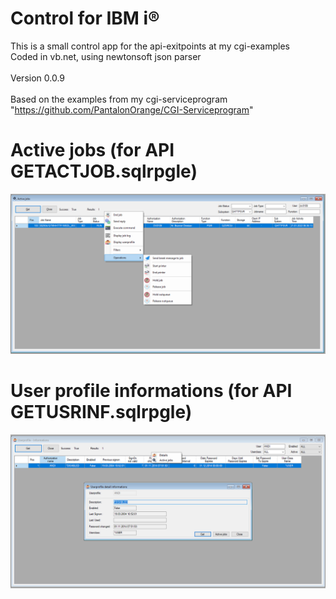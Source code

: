 # Control for IBM i®

This is a small control app for the api-exitpoints at my cgi-examples<br>
Coded in vb.net, using newtonsoft json parser<br><br>
Version 0.0.9<br><br>
Based on the examples from my cgi-serviceprogram "https://github.com/PantalonOrange/CGI-Serviceprogram"

# Active jobs (for API GETACTJOB.sqlrpgle)
![activejobs](https://github.com/PantalonOrange/Control-for-IBM-i/blob/main/actjob.PNG)


# User profile informations (for API GETUSRINF.sqlrpgle)
![userinfos](https://github.com/PantalonOrange/Control-for-IBM-i/blob/main/usrinf.PNG)